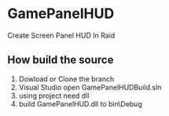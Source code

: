 # GamePanelHUD

Create Screen Panel HUD In Raid

## How build the source
1. Dowload or Clone the branch
2. Visual Studio open GamePanelHUDBuild.sln
3. using project need dll
4. build GamePanelHUD.dll to bin\Debug